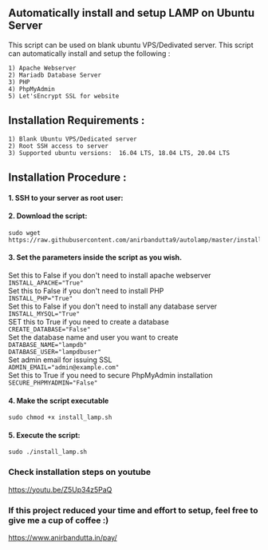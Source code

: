 ## Automatically install and setup LAMP on Ubuntu Server

This script can be used on blank ubuntu VPS/Dedivated server. This script can automatically install and setup the following :

```
1) Apache Webserver 
2) Mariadb Database Server
3) PHP
4) PhpMyAdmin 
5) Let'sEncrypt SSL for website
```

## Installation Requirements :

```
1) Blank Ubuntu VPS/Dedicated server 
2) Root SSH access to server
3) Supported ubuntu versions:  16.04 LTS, 18.04 LTS, 20.04 LTS
```

## Installation Procedure :

#### 1. SSH to your server as root user:

#### 2. Download the script:
```
sudo wget https://raw.githubusercontent.com/anirbandutta9/autolamp/master/install_lamp.sh
```
#### 3. Set the parameters inside the script as you wish.
Set this to False if you don't need to install apache webserver  
``` INSTALL_APACHE="True" ```   
Set this to False if you don't need to install PHP  
``` INSTALL_PHP="True" ```  
Set this to False if you don't need to install any database server  
``` INSTALL_MYSQL="True" ```  
SET this to True if you need to create a database   
``` CREATE_DATABASE="False" ```  
Set the database name and user you want to create  
``` DATABASE_NAME="lampdb" ```  
``` DATABASE_USER="lampdbuser" ```  
Set admin email for issuing SSL  
``` ADMIN_EMAIL="admin@example.com" ```  
Set this to True if you need to secure PhpMyAdmin installation  
``` SECURE_PHPMYADMIN="False" ```  


#### 4. Make the script executable
```
sudo chmod +x install_lamp.sh
```

#### 5. Execute the script:
```
sudo ./install_lamp.sh
```

### Check installation steps on youtube 
https://youtu.be/Z5Up34z5PaQ


### If this project reduced your time and effort to setup, feel free to give me a cup of coffee :)  
https://www.anirbandutta.in/pay/   


